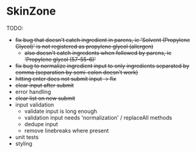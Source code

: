 # SkinZone


TODO: 
- ~~fix bug that doesn't catch ingredient in parens, ie 'Solvent (Propylene Glycol)' is not registered as propylene glycol (allergen)~~
    - ~~also doesn't catch ingredents when followed by parens, ie 'Propylene glycol (57-55-6)'~~
- ~~fix bug to normalize ingredient input to only ingredients separated by comma (separation by semi-colon doesn't work)~~
- ~~hitting enter does not submit input -> fix~~
- ~~clear input after submit~~
- error handling
- ~~clear list on new submit~~
- input validation
    - validate input is long enough
    - validation input needs 'normalization' / replaceAll methods
    - dedupe input
    - remove linebreaks where present
- unit tests
- styling

